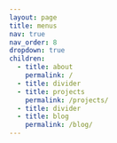 ```yaml
---
layout: page
title: menus
nav: true
nav_order: 8
dropdown: true
children:
  - title: about
    permalink: /
  - title: divider
  - title: projects
    permalink: /projects/
  - title: divider
  - title: blog
    permalink: /blog/
---
```

